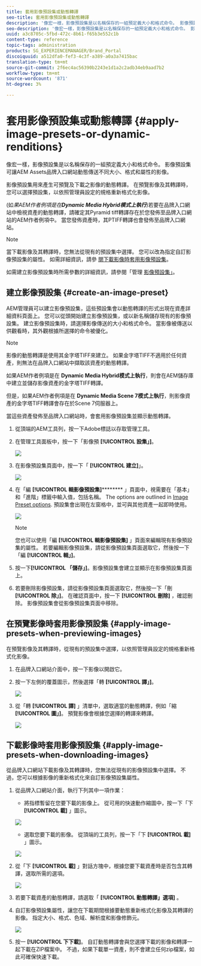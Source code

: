 ```yaml
---
title: 套用影像預設集或動態轉譯
seo-title: 套用影像預設集或動態轉譯
description: '像宏一樣，影像預設集是以名稱保存的一組預定義大小和格式命令。 影像預設集可讓AEM Assets品牌入口網站動態傳送不同大小、格式和屬性的影像。 '
seo-description: '像宏一樣，影像預設集是以名稱保存的一組預定義大小和格式命令。 影像預設集可讓AEM Assets品牌入口網站動態傳送不同大小、格式和屬性的影像。 '
uuid: a3c8705c-5fbd-472c-8b61-f65b3e552c1b
content-type: reference
topic-tags: administration
products: SG_EXPERIENCEMANAGER/Brand_Portal
discoiquuid: a512dfa0-fef3-4c3f-a389-a0a3a7415bac
translation-type: tm+mt
source-git-commit: 2f6ec4ac56390b2243e1d1a2c2adb34eb9aad7b2
workflow-type: tm+mt
source-wordcount: '871'
ht-degree: 3%

---
```



# 套用影像預設集或動態轉譯 {#apply-image-presets-or-dynamic-renditions}

像宏一樣，影像預設集是以名稱保存的一組預定義大小和格式命令。 影像預設集可讓AEM Assets品牌入口網站動態傳送不同大小、格式和屬性的影像。

影像預設集用來產生可預覽及下載之影像的動態轉譯。 在預覽影像及其轉譯時，您可以選擇預設集，以依照管理員設定的規格重新格式化影像。

(如&#x200B;*果AEM作者例項是在&#x200B;**Dynamic Media Hybrid模式上執行***)若要在品牌入口網站中檢視資產的動態轉譯，請確定其Pyramid tiff轉譯存在於您發佈至品牌入口網站的AEM作者例項中。 當您發佈資產時，其PTIFF轉譯也會發佈至品牌入口網站。

>[!NOTE]
>
>當下載影像及其轉譯時，您無法從現有的預設集中選擇。 您可以改為指定自訂影像預設集的屬性。 如需詳細資訊，請參 [閱下載影像時套用影像預設集](../using/brand-portal-image-presets.md#main-pars-text-1403412644)。


如需建立影像預設集時所需參數的詳細資訊，請參閱「管理 [影像預設集」](https://docs.adobe.com/docs/en/AEM/6-0/administer/integration/dynamic-media/image-presets.html)。

## 建立影像預設集 {#create-an-image-preset}

AEM管理員可以建立影像預設集，這些預設集會以動態轉譯的形式出現在資產詳細資料頁面上。 您可以從頭開始建立影像預設集，或以新名稱儲存現有的影像預設集。 建立影像預設集時，請選擇影像傳送的大小和格式命令。 當影像被傳送以供觀看時，其外觀根據所選擇的命令被優化。

>[!NOTE]
>
>影像的動態轉譯是使用其金字塔TIFF來建立。 如果金字塔TIFF不適用於任何資產，則無法在品牌入口網站中擷取該資產的動態轉譯。
>
>如果AEM作者例項是在 **Dynamic Media Hybrid模式上執行**，則會在AEM儲存庫中建立並儲存影像資產的金字塔TIFF轉譯。
>
>但是，如果AEM作者例項是在 **Dynamic Media Scene 7模式上執行**，則影像資產的金字塔TIFF轉譯會存在於Scene 7伺服器上。
>
>當這些資產發佈至品牌入口網站時，會套用影像預設集並顯示動態轉譯。


1. 從頂端的AEM工具列，按一下Adobe標誌以存取管理工具。

1. 在管理工具面板中，按一下「影像預 **[!UICONTROL 設集」]**。

   ![](assets/admin-tools-panel-4.png)

1. 在影像預設集頁面中，按一下「 **[!UICONTROL 建立]**」。

   ![](assets/image_preset_homepage.png)

1. 在「編 **[!UICONTROL 輯影像預設集]********** 」頁面中，視需要在「基本」和「進階」標籤中輸入值，包括名稱。 The options are outlined in [Image Preset options](https://docs.adobe.com/docs/en/AEM/6-0/administer/integration/dynamic-media/image-presets.html#Image%20preset%20options). 預設集會出現在左窗格中，並可與其他資產一起即時使用。

   ![](assets/image_preset_create.png)

   >[!NOTE]
   >
   >您也可以使用「編 **[!UICONTROL 輯影像預設集]** 」頁面來編輯現有影像預設集的屬性。 若要編輯影像預設集，請從影像預設集頁面選取它，然後按一下「編 **[!UICONTROL 輯」]**。

1. 按一下&#x200B;**[!UICONTROL 「儲存」]**。影像預設集會建立並顯示在影像預設集頁面上。
1. 若要刪除影像預設集，請從影像預設集頁面選取它，然後按一下「刪 **[!UICONTROL 除」]**。 在確認頁面中，按一下 **[!UICONTROL 刪除]** ，確認刪除。 影像預設集會從影像預設集頁面中移除。

## 在預覽影像時套用影像預設集  {#apply-image-presets-when-previewing-images}

在預覽影像及其轉譯時，從現有的預設集中選擇，以依照管理員設定的規格重新格式化影像。

1. 在品牌入口網站介面中，按一下影像以開啟它。
1. 按一下左側的覆蓋圖示，然後選擇「轉 **[!UICONTROL 譯」]**。

   ![](assets/image-preset-previewrenditions.png)

1. 從「轉 **[!UICONTROL 譯]** 」清單中，選取適當的動態轉譯，例如「縮 **[!UICONTROL 圖」]**。 預覽影像會根據您選擇的轉譯來轉譯。

   ![](assets/image-preset-previewrenditionthumbnail.png)

## 下載影像時套用影像預設集 {#apply-image-presets-when-downloading-images}

從品牌入口網站下載影像及其轉譯時，您無法從現有的影像預設集中選擇。 不過，您可以根據影像的重新格式化來自訂影像預設集屬性。

1. 從品牌入口網站介面，執行下列其中一項作業：

   * 將指標暫留在您要下載的影像上。 從可用的快速動作縮圖中，按一下「下 **[!UICONTROL 載]** 」圖示。

   ![](assets/downloadsingleasset.png)

   * 選取您要下載的影像。 從頂端的工具列，按一下「下 **[!UICONTROL 載]** 」圖示。

   ![](assets/downloadassets.png)

1. 從「下 **[!UICONTROL 載]** 」對話方塊中，根據您要下載資產時是否包含其轉譯，選取所需的選項。

   ![](assets/donload-assets-dialog.png)

1. 若要下載資產的動態轉譯，請選取「 **[!UICONTROL 動態轉譯」選項]** 。
1. 自訂影像預設集屬性，讓您在下載期間根據要動態重新格式化影像及其轉譯的影像。 指定大小、格式、色域、解析度和影像修飾元。

   ![](assets/dynamicrenditions.png)

1. 按一 **[!UICONTROL 下下載]**。 自訂動態轉譯會與您選擇下載的影像和轉譯一起下載在ZIP檔案中。 不過，如果下載單一資產，則不會建立任何zip檔案，如此可確保快速下載。
